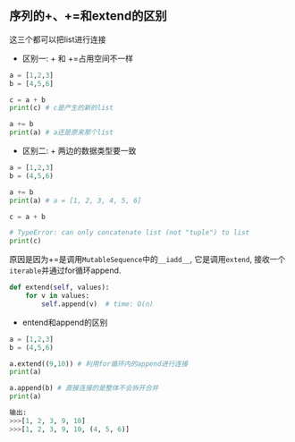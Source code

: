 ## 序列的+、+=和extend的区别
这三个都可以把list进行连接
- 区别一: + 和 +=占用空间不一样

```python
a = [1,2,3]
b = [4,5,6]

c = a + b
print(c) # c是产生的新的list

a += b
print(a) # a还是原来那个list
```

- 区别二: + 两边的数据类型要一致
```python
a = [1,2,3]
b = (4,5,6)

a += b
print(a) # a = [1, 2, 3, 4, 5, 6]

c = a + b

# TypeError: can only concatenate list (not "tuple") to list
print(c) 
```
原因是因为+=是调用`MutableSequence`中的`__iadd__`, 它是调用`extend`, 接收一个`iterable`并通过for循环append.
```python
def extend(self, values):
	for v in values:
		self.append(v)  # time: O(n)
```

- entend和append的区别
```python
a = [1,2,3]
b = (4,5,6)

a.extend((9,10)) # 利用for循环内的append进行连接
print(a)

a.append(b) # 直接连接的是整体不会拆开合并
print(a)

输出:
>>>[1, 2, 3, 9, 10]
>>>[1, 2, 3, 9, 10, (4, 5, 6)]
```